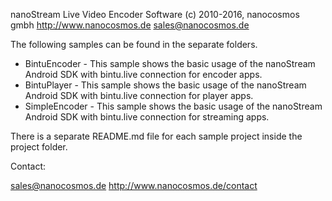 nanoStream Live Video Encoder Software
(c) 2010-2016, nanocosmos gmbh
http://www.nanocosmos.de
sales@nanocosmos.de

The following samples can be found in the separate folders.
- BintuEncoder - This sample shows the basic usage of the nanoStream Android SDK with bintu.live connection for encoder apps.
- BintuPlayer - This sample shows the basic usage of the nanoStream Android SDK with bintu.live connection for player apps.
- SimpleEncoder - This sample shows the basic usage of the nanoStream Android SDK with bintu.live connection for streaming apps.

There is a separate README.md file for each sample project inside the project folder.


Contact:

sales@nanocosmos.de
http://www.nanocosmos.de/contact

